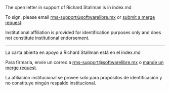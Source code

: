 
The open letter in support of Richard Stallman is in index.md

To sign, please email <rms-support@softwarelibre.mx> or [submit a merge request](https://gitlab.com/KenjiBrown/rms-open-letter/-/merge_requests/new).

Institutional affiliation is provided for identification purposes only and does not constitute institutional endorsement.

----

La carta abierta en apoyo a Richard Stallman está en el index.md

Para firmarla, envíe un correo a <rms-support@softwarelibre.mx> o [mande un merge request](https://gitlab.com/KenjiBrown/rms-open-letter/-/merge_requests/new).

La afiliación institucional se provee solo para propósitos de identificación y no constituye ningún respaldo institucional. 


